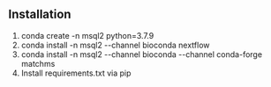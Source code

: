 ## Installation

1. conda create -n msql2 python=3.7.9
1. conda install -n msql2 --channel bioconda nextflow
1. conda install -n msql2 --channel bioconda --channel conda-forge  matchms
1. Install requirements.txt via pip